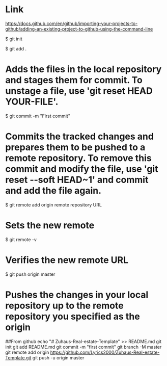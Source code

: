 # Link
https://docs.github.com/en/github/importing-your-projects-to-github/adding-an-existing-project-to-github-using-the-command-line

$ git init

$ git add .
# Adds the files in the local repository and stages them for commit. To unstage a file, use 'git reset HEAD YOUR-FILE'.


$ git commit -m "First commit"
# Commits the tracked changes and prepares them to be pushed to a remote repository. To remove this commit and modify the file, use 'git reset --soft HEAD~1' and commit and add the file again.


$ git remote add origin remote repository URL
# Sets the new remote
$ git remote -v
# Verifies the new remote URL

$ git push origin master
# Pushes the changes in your local repository up to the remote repository you specified as the origin



##From github
echo "# Zuhaus-Real-estate-Template" >> README.md
git init
git add README.md
git commit -m "first commit"
git branch -M master
git remote add origin https://github.com/Lyrics2000/Zuhaus-Real-estate-Template.git
git push -u origin master
                
